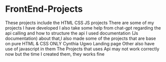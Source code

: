 # FrontEnd-Projects
These projects include the HTML CSS JS  projects 
There are some of my projects I have developed I also take some help from chat-gpt regarding the api calling and how to structure the api I used documentation (Js documentation) about that,I also made 
some of the projects that are  base on pure  HTML & CSS ONLY
            Cynthia Ugwo
            Landing page
Other also have use of javascript in them The Projects that uses Api may not work correctly now but the time I created them, they works fine
